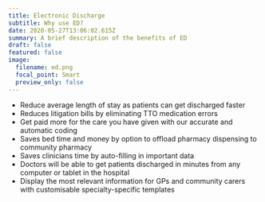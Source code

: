```yaml
---
title: Electronic Discharge
subtitle: Why use ED?
date: 2020-05-27T13:06:02.615Z
summary: A brief description of the benefits of ED
draft: false
featured: false
image:
  filename: ed.png
  focal_point: Smart
  preview_only: false
---
```

* Reduce average length of stay as patients can get discharged faster
* Reduces litigation bills by eliminating TTO medication errors
* Get paid more for the care you have given with our accurate and automatic coding
* Saves bed time and money by option to offload pharmacy dispensing to community pharmacy
* Saves clinicians time by auto-filling in important data
* Doctors will be able to get patients discharged in minutes from any computer or tablet in the hospital
* Display the most relevant information for GPs and community carers with customisable specialty-specific templates